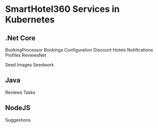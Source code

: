# SmartHotel360 Services in Kubernetes

## .Net Core

BookingProcessor
Bookings
Configuration
Discount
Hotels
Notifications
Profiles
ReviewsNet

Seed.Images
Seedwork


## Java

Reviews
Tasks

## NodeJS
Suggestions
